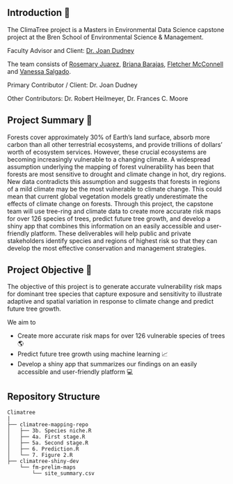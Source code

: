 ## Introduction :deciduous_tree:
The ClimaTree project is a Masters in Environmental Data Science capstone project at the Bren School of Environmental Science & Management.

Faculty Advisor and Client: [Dr. Joan Dudney](https://joandudney.com)

The team consists of [Rosemary Juarez](https://github.com/rosemaryjuarez), [Briana Barajas](https://github.com/briana-barajas), [Fletcher McConnell](https://github.com/fletcher-m) and [Vanessa Salgado](https://github.com/Vanessa-Salgado). 

Primary Contributor / Client: Dr. Joan Dudney 

Other Contributors: Dr. Robert Heilmeyer, Dr. Frances C. Moore

## Project Summary :evergreen_tree:
Forests cover approximately 30% of Earth’s land surface, absorb more carbon than all other terrestrial ecosystems, and provide trillions of dollars’ worth of ecosystem services. However, these crucial ecosystems are becoming increasingly vulnerable to a changing climate. A widespread assumption underlying the mapping of forest vulnerability has been that forests are most sensitive to drought and climate change in hot, dry regions. New data contradicts this assumption and suggests that forests in regions of a mild climate may be the most vulnerable to climate change. This could mean that current global vegetation models greatly underestimate the effects of climate change on forests. Through this project, the capstone team will use tree-ring and climate data to create more accurate risk maps for over 126 species of trees, predict future tree growth, and develop a shiny app that combines this information on an easily accessible and user-friendly platform. These deliverables will help public and private stakeholders identify species and regions of highest risk so that they can develop the most effective conservation and management strategies. 


## Project Objective :seedling:
The objective of this project is to generate accurate vulnerability risk maps for dominant tree species that capture exposure and sensitivity to illustrate adaptive and spatial variation in response to climate change and predict future tree growth. 

We aim to
* Create more accurate risk maps for over 126 vulnerable species of trees :earth_americas:
* Predict future tree growth using machine learning :chart_with_upwards_trend:
* Develop a shiny app that summarizes our findings on an easily accessible and user-friendly platform :computer:

## Repository Structure
```
Climatree
|
├── climatree-mapping-repo
│   ├── 3b. Species niche.R
│   ├── 4a. First stage.R
│   ├── 5a. Second stage.R
│   ├── 6. Prediction.R
│   └── 7. Figure 2.R
├── climatree-shiny-dev
    └── fm-prelim-maps
        └── site_summary.csv
```



















<!---
Directions:
Update GitHub organization & team management plan
Update:

Your GitHub organization’s landing page to include the project summary you submitted a on week 2. 

Delete all the repositories, issues, and projects from today’s demo sessions.

Your team management plan sections V and VI to include the GitHub tools we covered today (if your team will use them - highly encouraged!).

Create a skeleton of repositories, some issues and milestones, and a project to track the bigger steps of your Approach & Methods section.
-->
